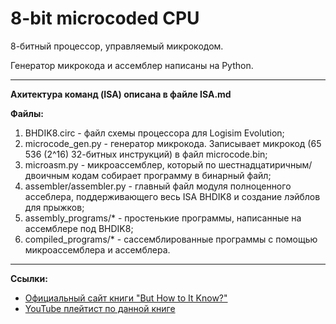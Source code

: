 # 8-bit microcoded CPU

8-битный процессор, управляемый микрокодом.

Генератор микрокода и ассемблер написаны на Python.

---

**Ахитектура команд (ISA) описана в файле ISA.md**

**Файлы:**
1. BHDIK8.circ - файл схемы процессора для Logisim Evolution;
2. microcode_gen.py - генератор микрокода. Записывает микрокод (65 536 (2^16) 32-битных инструкций) в файл microcode.bin;
3. microasm.py - микроассемблер, который по шестнадцатиричным/двоичным кодам собирает программу в бинарный файл;
4. assembler/assembler.py - главный файл модуля полноценного ассеблера, поддерживающего весь ISA BHDIK8 и создание лэйблов для прыжков;
5. assembly_programs/* - простенькие программы, написанные на ассемблере под BHDIK8;
6. compiled_programs/* - сассемблированные программы с помощью микроассемблера и ассемблера.

---

**Ссылки:**
- [Официальный сайт книги "But How to It Know?"](http://www.buthowdoitknow.com/)
- [YouTube плейтист по данной книге](https://www.youtube.com/playlist?list=PLYE0XunAbwfDvfabOlNWLViRcMI54M6CR)
